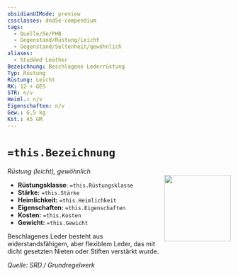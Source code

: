 ```yaml
---
obsidianUIMode: preview
cssclasses: dnd5e-compendium
tags:
  - Quelle/5e/PHB
  - Gegenstand/Rüstung/Leicht
  - Gegenstand/Seltenheit/gewöhnlich
aliases:
  - Studded Leather
Bezeichnung: Beschlagene Lederrüstung
Typ: Rüstung
Rüstung: Leicht
RK: 12 + GES
STR: n/v
Heiml.: n/v
Eigenschaften: n/v
Gew.: 6,5 kg
Kst.: 45 GM
---
```

# `=this.Bezeichnung`
*Rüstung (leicht), gewöhnlich*  
<img src="Symbolik/Gegenstände.webp" align="right" width="150">

- **Rüstungsklasse**: `=this.Rüstungsklasse`
- **Stärke:** `=this.Stärke`
- **Heimlichkeit:** `=this.Heimlichkeit`
- **Eigenschaften:** `=this.Eigenschaften`
- **Kosten:** `=this.Kosten`
- **Gewicht:** `=this.Gewicht`

Beschlagenes Leder besteht aus widerstandsfähigem, aber flexiblem Leder, das mit dicht gesetzten Nieten oder Stiften verstärkt wurde.

*Quelle: SRD / Grundregelwerk*